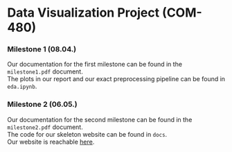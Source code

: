 # Data Visualization Project (COM-480)

###

### Milestone 1 (08.04.)

Our documentation for the first milestone can be found in the `milestone1.pdf` document.  
The plots in our report and our exact preprocessing pipeline can be found in `eda.ipynb`. 

### Milestone 2 (06.05.)

Our documentation for the second milestone can be found in the `milestone2.pdf` document.  
The code for our skeleton website can be found in `docs`.  
Our website is reachable [here](https://com-480-data-visualization.github.io/datavis-project-2022-bottas/).
